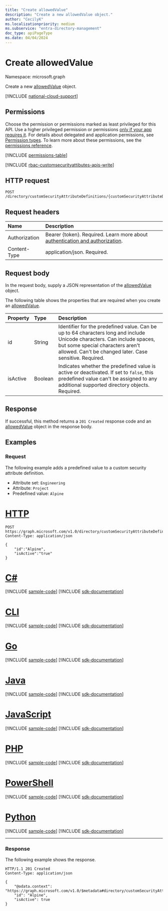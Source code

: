```yaml
---
title: "Create allowedValue"
description: "Create a new allowedValue object."
author: "CecilyK"
ms.localizationpriority: medium
ms.subservice: "entra-directory-management"
doc_type: apiPageType
ms.date: 04/04/2024
---
```


# Create allowedValue

Namespace: microsoft.graph

Create a new [allowedValue](../resources/allowedvalue.md) object.

[!INCLUDE [national-cloud-support](../../includes/all-clouds.md)]

## Permissions

Choose the permission or permissions marked as least privileged for this API. Use a higher privileged permission or permissions [only if your app requires it](/graph/permissions-overview#best-practices-for-using-microsoft-graph-permissions). For details about delegated and application permissions, see [Permission types](/graph/permissions-overview#permission-types). To learn more about these permissions, see the [permissions reference](/graph/permissions-reference).

<!-- { "blockType": "permissions", "name": "customsecurityattributedefinition_post_allowedvalues" } -->
[!INCLUDE [permissions-table](../includes/permissions/customsecurityattributedefinition-post-allowedvalues-permissions.md)]

[!INCLUDE [rbac-customsecurityattibutes-apis-write](../includes/rbac-for-apis/rbac-customsecurityattibutes-apis-write.md)]

## HTTP request

<!-- {
  "blockType": "ignored"
}
-->
``` http
POST /directory/customSecurityAttributeDefinitions/{customSecurityAttributeDefinitionId}/allowedValues
```

## Request headers

|Name|Description|
|:---|:---|
|Authorization|Bearer {token}. Required. Learn more about [authentication and authorization](/graph/auth/auth-concepts).|
|Content-Type|application/json. Required.|

## Request body

In the request body, supply a JSON representation of the [allowedValue](../resources/allowedvalue.md) object.

The following table shows the properties that are required when you create an [allowedValue](../resources/allowedvalue.md).

|Property|Type|Description|
|:---|:---|:---|
|id|String|Identifier for the predefined value. Can be up to 64 characters long and include Unicode characters. Can include spaces, but some special characters aren't allowed. Can't be changed later. Case sensitive. Required.|
|isActive|Boolean|Indicates whether the predefined value is active or deactivated. If set to `false`, this predefined value can't be assigned to any additional supported directory objects. Required.|

## Response

If successful, this method returns a `201 Created` response code and an [allowedValue](../resources/allowedvalue.md) object in the response body.

## Examples

### Request

The following example adds a predefined value to a custom security attribute definition.

+ Attribute set: `Engineering`
+ Attribute: `Project`
+ Predefined value: `Alpine`

# [HTTP](#tab/http)
<!-- {
  "blockType": "request",
  "name": "create_allowedvalue",
  "sampleKeys": ["Engineering_Project"]
}
-->
``` http
POST https://graph.microsoft.com/v1.0/directory/customSecurityAttributeDefinitions/Engineering_Project/allowedValues
Content-Type: application/json

{
    "id":"Alpine",
    "isActive":"true"
}
```

# [C#](#tab/csharp)
[!INCLUDE [sample-code](../includes/snippets/csharp/create-allowedvalue-csharp-snippets.md)]
[!INCLUDE [sdk-documentation](../includes/snippets/snippets-sdk-documentation-link.md)]

# [CLI](#tab/cli)
[!INCLUDE [sample-code](../includes/snippets/cli/create-allowedvalue-cli-snippets.md)]
[!INCLUDE [sdk-documentation](../includes/snippets/snippets-sdk-documentation-link.md)]

# [Go](#tab/go)
[!INCLUDE [sample-code](../includes/snippets/go/create-allowedvalue-go-snippets.md)]
[!INCLUDE [sdk-documentation](../includes/snippets/snippets-sdk-documentation-link.md)]

# [Java](#tab/java)
[!INCLUDE [sample-code](../includes/snippets/java/create-allowedvalue-java-snippets.md)]
[!INCLUDE [sdk-documentation](../includes/snippets/snippets-sdk-documentation-link.md)]

# [JavaScript](#tab/javascript)
[!INCLUDE [sample-code](../includes/snippets/javascript/create-allowedvalue-javascript-snippets.md)]
[!INCLUDE [sdk-documentation](../includes/snippets/snippets-sdk-documentation-link.md)]

# [PHP](#tab/php)
[!INCLUDE [sample-code](../includes/snippets/php/create-allowedvalue-php-snippets.md)]
[!INCLUDE [sdk-documentation](../includes/snippets/snippets-sdk-documentation-link.md)]

# [PowerShell](#tab/powershell)
[!INCLUDE [sample-code](../includes/snippets/powershell/create-allowedvalue-powershell-snippets.md)]
[!INCLUDE [sdk-documentation](../includes/snippets/snippets-sdk-documentation-link.md)]

# [Python](#tab/python)
[!INCLUDE [sample-code](../includes/snippets/python/create-allowedvalue-python-snippets.md)]
[!INCLUDE [sdk-documentation](../includes/snippets/snippets-sdk-documentation-link.md)]

---

### Response

The following example shows the response.

<!-- {
  "blockType": "response",
  "truncated": true,
  "@odata.type": "microsoft.graph.allowedValue"
}
-->
``` http
HTTP/1.1 201 Created
Content-Type: application/json

{
    "@odata.context": "https://graph.microsoft.com/v1.0/$metadata#directory/customSecurityAttributeDefinitions('Engineering_Project')/allowedValues/$entity",
    "id": "Alpine",
    "isActive": true
}
```
